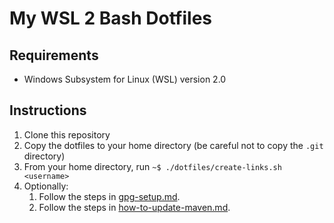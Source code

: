 # My WSL 2 Bash Dotfiles

## Requirements

- Windows Subsystem for Linux (WSL) version 2.0

## Instructions

1. Clone this repository
2. Copy the dotfiles to your home directory (be careful not to copy the `.git` directory)
3. From your home directory, run `~$ ./dotfiles/create-links.sh <username>`
4. Optionally:
   1. Follow the steps in [gpg-setup.md].
   2. Follow the steps in [how-to-update-maven.md].

[gpg-setup.md]: ./gpg-setup.md
[how-to-update-maven.md]: ./how-to-update-maven.md


